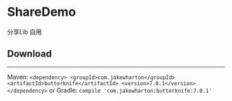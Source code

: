 # ShareDemo
分享Lib
自用

## Download
***
Maven:
`
<dependency>
  <groupId>com.jakewharton</groupId>
  <artifactId>butterknife</artifactId>
  <version>7.0.1</version>
</dependency>
`
or Gradle:
`
compile 'com.jakewharton:butterknife:7.0.1'
`